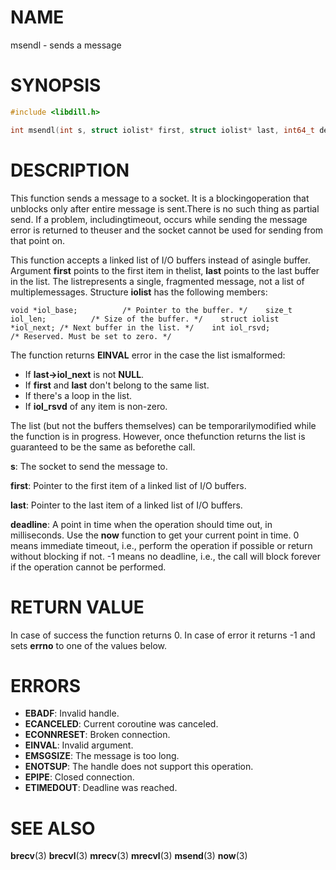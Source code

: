 # NAME

msendl - sends a message

# SYNOPSIS

```c
#include <libdill.h>

int msendl(int s, struct iolist* first, struct iolist* last, int64_t deadline);
```

# DESCRIPTION

This function sends a message to a socket. It is a blockingoperation that unblocks only after entire message is sent.There is no such thing as partial send. If a problem, includingtimeout, occurs while sending the message error is returned to theuser and the socket cannot be used for sending from that point on.

This function accepts a linked list of I/O buffers instead of asingle buffer. Argument **first** points to the first item in thelist, **last** points to the last buffer in the list. The listrepresents a single, fragmented message, not a list of multiplemessages. Structure **iolist** has the following members:

    void *iol_base;          /* Pointer to the buffer. */    size_t iol_len;          /* Size of the buffer. */    struct iolist *iol_next; /* Next buffer in the list. */    int iol_rsvd;            /* Reserved. Must be set to zero. */

The function returns **EINVAL** error in the case the list ismalformed:

* If **last->iol_next** is not **NULL**.
* If **first** and **last** don't belong to the same list.
* If there's a loop in the list.
* If **iol_rsvd** of any item is non-zero.

The list (but not the buffers themselves) can be temporarilymodified while the function is in progress. However, once thefunction returns the list is guaranteed to be the same as beforethe call.

**s**: The socket to send the message to.

**first**: Pointer to the first item of a linked list of I/O buffers.

**last**: Pointer to the last item of a linked list of I/O buffers.

**deadline**: A point in time when the operation should time out, in milliseconds. Use the **now** function to get your current point in time. 0 means immediate timeout, i.e., perform the operation if possible or return without blocking if not. -1 means no deadline, i.e., the call will block forever if the operation cannot be performed.

# RETURN VALUE

In case of success the function returns 0. In case of error it returns -1 and sets **errno** to one of the values below.

# ERRORS

* **EBADF**: Invalid handle.
* **ECANCELED**: Current coroutine was canceled.
* **ECONNRESET**: Broken connection.
* **EINVAL**: Invalid argument.
* **EMSGSIZE**: The message is too long.
* **ENOTSUP**: The handle does not support this operation.
* **EPIPE**: Closed connection.
* **ETIMEDOUT**: Deadline was reached.

# SEE ALSO

**brecv**(3) **brecvl**(3) **mrecv**(3) **mrecvl**(3) **msend**(3) **now**(3) 

